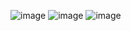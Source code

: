 ![image](https://github.com/n1k1x86/weather_app/assets/96347991/bce736b5-a33b-4782-8d74-b270c49171a2)
![image](https://github.com/n1k1x86/weather_app/assets/96347991/cfde6466-078d-415e-a3f6-2ef422aeee0c)
![image](https://github.com/n1k1x86/weather_app/assets/96347991/b7f8b7e5-a4c2-43bd-9c57-0882a7a4cf04)


